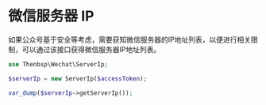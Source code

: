  # 微信服务器 IP

 如果公众号基于安全等考虑，需要获知微信服务器的IP地址列表，以便进行相关限制，可以通过该接口获得微信服务器IP地址列表。

 ```php
use Thenbsp\Wechat\ServerIp;

$serverIp = new ServerIp($accessToken);

var_dump($serverIp->getServerIp());
 ```